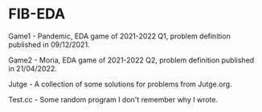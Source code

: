 # FIB-EDA

Game1 - Pandemic, EDA game of 2021-2022 Q1, problem definition published in 09/12/2021.

Game2 - Moria, EDA game of 2021-2022 Q2, problem definition published in 21/04/2022.

Jutge - A collection of some solutions for problems from Jutge.org.

Test.cc - Some random program I don't remember why I wrote.
